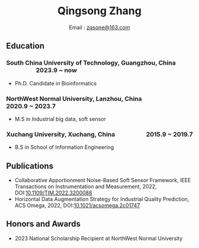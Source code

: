 <center>
     <h1>Qingsong Zhang</h1>
     <div>
         <span>
             Email : <a href="mailto:example@example.com">zqsone@163.com</a>
         </span>
     </div>
 </center>

## Education

### South China University of Technology, Guangzhou, China $\qquad\qquad$ 2023.9 ~ now</span>

- Ph.D. Candidate in Bioinformatics

### NorthWest Normal University, Lanzhou, China $\qquad\qquad$ 2020.9 ~ 2023.7</span>

- M.S in Industrial big data, soft sensor

### Xuchang University, Xuchang, China $\qquad\qquad$ 2015.9 ~ 2019.7</span>

- B.S in School of Information Engineering

## Publications

- Collaborative Apportionment Noise-Based Soft Sensor Framework, IEEE Transactions on Instrumentation and Measurement, 2022, DOI:[10.1109/TIM.2022.3200088](https://ieeexplore.ieee.org/document/9862994)
- Horizontal Data Augmentation Strategy for Industrial Quality Prediction, ACS Omega, 2022, DOI:[10.1021/acsomega.2c01747](https://pubs.acs.org/doi/10.1021/acsomega.2c01747)

## Honors and Awards

- 2023 National Scholarship Recipient at NorthWest Normal University




